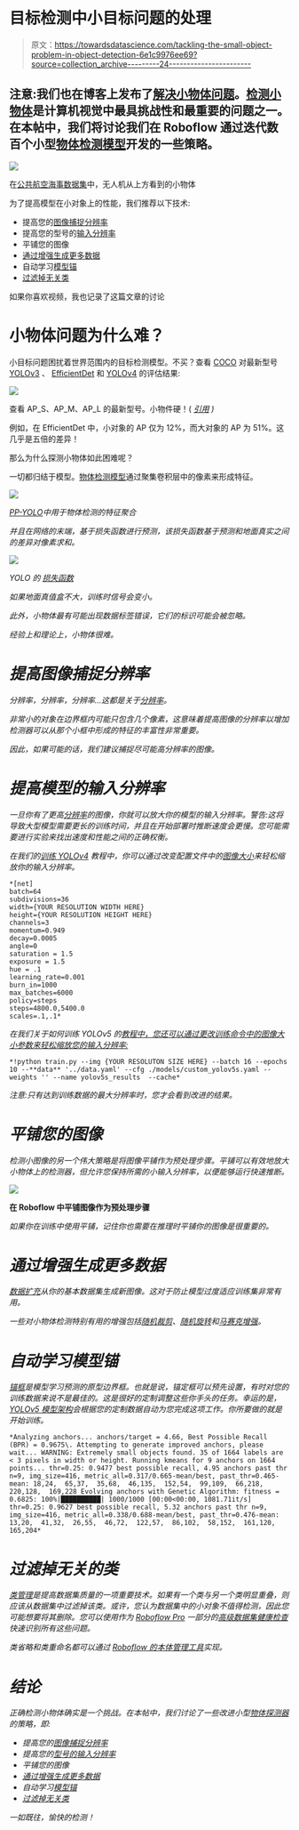 # 目标检测中小目标问题的处理

> 原文：<https://towardsdatascience.com/tackling-the-small-object-problem-in-object-detection-6e1c9976ee69?source=collection_archive---------24----------------------->

## 注意:我们也在博客上发布了[解决小物体问题](https://blog.roboflow.com/detect-small-objects/)。[检测小物体](https://blog.roboflow.com/detect-small-objects/)是计算机视觉中最具挑战性和最重要的问题之一。在本帖中，我们将讨论我们在 Roboflow 通过迭代数百个小型[物体检测模型](https://blog.roboflow.com/object-detection/)开发的一些策略。

![](img/ff7e11f944a1bcec6e763dab8d16ca7a.png)

在[公共航空海事数据集](https://public.roboflow.ai/object-detection/aerial-maritime/1)中，无人机从上方看到的小物体

为了提高模型在小对象上的性能，我们推荐以下技术:

*   提高您的[图像捕捉分辨率](https://blog.roboflow.com/you-might-be-resizing-your-images-incorrectly/)
*   提高您的型号的[输入分辨率](https://blog.roboflow.com/you-might-be-resizing-your-images-incorrectly/)
*   平铺您的图像
*   [通过增强生成更多数据](https://blog.roboflow.com/boosting-image-detection-performance-with-data-augmentation/)
*   自动学习[模型锚](https://blog.roboflow.com/what-is-an-anchor-box/)
*   [过滤掉无关类](https://blog.roboflow.com/introducing-class-management/)

如果你喜欢视频，我也记录了这篇文章的讨论

# 小物体问题为什么难？

小目标问题困扰着世界范围内的目标检测模型。不买？查看 [COCO](https://www.youtube.com/watch?v=B4gNml3V2cc) 对最新型号 [YOLOv3](https://blog.roboflow.com/training-a-yolov3-object-detection-model-with-a-custom-dataset/) 、 [EfficientDet](https://blog.roboflow.com/breaking-down-efficientdet/) 和 [YOLOv4](https://blog.roboflow.com/training-yolov4-on-a-custom-dataset/) 的评估结果:

![](img/80802c2bbc128348d932dc164747e368.png)

查看 AP_S、AP_M、AP_L 的最新型号。小物件硬！( [*引用*](https://arxiv.org/abs/2004.10934) *)*

例如，在 EfficientDet 中，小对象的 AP 仅为 12%，而大对象的 AP 为 51%。这几乎是五倍的差异！

那么为什么探测小物体如此困难呢？

一切都归结于模型。[物体检测模型](https://blog.roboflow.com/the-ultimate-guide-to-object-detection/)通过聚集卷积层中的像素来形成特征。

![](img/aea1eb3dde0d789aa56b37634788b56e.png)

*[*PP-YOLO*](https://arxiv.org/pdf/2007.12099.pdf)中用于物体检测的特征聚合*

*并且在网络的末端，基于损失函数进行预测，该损失函数基于预测和地面真实之间的差异对像素求和。*

*![](img/0b68797b6c70eea3ac7219c5fba5348f.png)*

**YOLO 的* [*损失函数*](https://stats.stackexchange.com/questions/287486/yolo-loss-function-explanation)*

*如果地面真值盒不大，训练时信号会变小。*

*此外，小物体最有可能出现数据标签错误，它们的标识可能会被忽略。*

*经验上和理论上，小物体很难。*

# *提高图像捕捉分辨率*

*分辨率，分辨率，分辨率…这都是关于[分辨率](https://blog.roboflow.com/you-might-be-resizing-your-images-incorrectly/)。*

*非常小的对象在边界框内可能只包含几个像素，这意味着提高图像的分辨率以增加检测器可以从那个小框中形成的特征的丰富性非常重要。*

*因此，如果可能的话，我们建议捕捉尽可能高分辨率的图像。*

# *提高模型的输入分辨率*

*一旦你有了更高[分辨率](https://blog.roboflow.com/you-might-be-resizing-your-images-incorrectly/)的图像，你就可以放大你的模型的输入分辨率。警告:这将导致大型模型需要更长的训练时间，并且在开始部署时推断速度会更慢。您可能需要进行实验来找出速度和性能之间的正确权衡。*

*在我们的[训练 YOLOv4](https://blog.roboflow.com/training-yolov4-on-a-custom-dataset/) 教程中，你可以通过改变配置文件中的[图像大小](https://blog.roboflow.com/you-might-be-resizing-your-images-incorrectly/)来轻松缩放你的输入分辨率。*

```
*[net] 
batch=64 
subdivisions=36 
width={YOUR RESOLUTION WIDTH HERE} 
height={YOUR RESOLUTION HEIGHT HERE} 
channels=3 
momentum=0.949 
decay=0.0005 
angle=0 
saturation = 1.5 
exposure = 1.5 
hue = .1  
learning_rate=0.001 
burn_in=1000 
max_batches=6000 
policy=steps 
steps=4800.0,5400.0 
scales=.1,.1*
```

*在我们关于如何训练 YOLOv5 的[教程中，您还可以通过更改训练命令中的图像大小参数来轻松缩放您的输入分辨率:](https://blog.roboflow.com/how-to-train-yolov5-on-a-custom-dataset/)*

```
*!python train.py --img {YOUR RESOLUTON SIZE HERE} --batch 16 --epochs 10 --**data** '../data.yaml' --cfg ./models/custom_yolov5s.yaml --weights '' --name yolov5s_results  --cache*
```

*注意:只有达到训练数据的最大分辨率时，您才会看到改进的结果。*

# *平铺您的图像*

*检测小图像的另一个伟大策略是将图像平铺作为预处理步骤。平铺可以有效地放大小物体上的检测器，但允许您保持所需的小输入分辨率，以便能够运行快速推断。*

*![](img/870a0c25110e61e6bd6e5273a91a9069.png)*

**在 Roboflow 中平铺图像作为预处理步骤**

*如果你在训练中使用平铺，记住你也需要在推理时平铺你的图像是很重要的。*

# *通过增强生成更多数据*

*[数据扩充](https://blog.roboflow.com/boosting-image-detection-performance-with-data-augmentation/)从你的基本数据集生成新图像。这对于防止模型过度适应训练集非常有用。*

*一些对小物体检测特别有用的增强包括[随机裁剪](https://blog.roboflow.com/why-and-how-to-implement-random-crop-data-augmentation/)、[随机旋转](https://blog.roboflow.com/why-and-how-to-implement-random-rotate-data-augmentation/)和[马赛克增强](https://blog.roboflow.com/advanced-augmentations/)。*

# *自动学习模型锚*

*[锚框](https://blog.roboflow.com/what-is-an-anchor-box/)是模型学习预测的原型边界框。也就是说，锚定框可以预先设置，有时对您的训练数据来说不是最佳的。这是很好的定制调整这些你手头的任务。幸运的是， [YOLOv5 模型架构](https://blog.roboflow.com/how-to-train-yolov5-on-a-custom-dataset/)会根据您的定制数据自动为您完成这项工作。你所要做的就是开始训练。*

```
*Analyzing anchors... anchors/target = 4.66, Best Possible Recall (BPR) = 0.9675\. Attempting to generate improved anchors, please wait... WARNING: Extremely small objects found. 35 of 1664 labels are < 3 pixels in width or height. Running kmeans for 9 anchors on 1664 points... thr=0.25: 0.9477 best possible recall, 4.95 anchors past thr n=9, img_size=416, metric_all=0.317/0.665-mean/best, past_thr=0.465-mean: 18,24,  65,37,  35,68,  46,135,  152,54,  99,109,  66,218,  220,128,  169,228 Evolving anchors with Genetic Algorithm: fitness = 0.6825: 100%|██████████| 1000/1000 [00:00<00:00, 1081.71it/s] thr=0.25: 0.9627 best possible recall, 5.32 anchors past thr n=9, img_size=416, metric_all=0.338/0.688-mean/best, past_thr=0.476-mean: 13,20,  41,32,  26,55,  46,72,  122,57,  86,102,  58,152,  161,120,  165,204*
```

# *过滤掉无关的类*

*[类管理](https://blog.roboflow.com/label-management-for-computer-vision/)是提高数据集质量的一项重要技术。如果有一个类与另一个类明显重叠，则应该从数据集中过滤掉该类。或许，您认为数据集中的小对象不值得检测，因此您可能想要将其删除。您可以使用作为 [Roboflow Pro](https://roboflow.com/pro) 一部分的[高级数据集健康检查](https://public.roboflow.com/object-detection/hard-hat-workers/health#intro)快速识别所有这些问题。*

*类省略和类重命名都可以通过 [Roboflow 的本体管理工具](https://blog.roboflow.com/label-management-for-computer-vision/)实现。*

# *结论*

*正确检测小物体确实是一个挑战。在本帖中，我们讨论了一些改进小型[物体探测器](https://blog.roboflow.com/the-ultimate-guide-to-object-detection/)的策略，即:*

*   *提高您的[图像捕捉分辨率](https://blog.roboflow.com/you-might-be-resizing-your-images-incorrectly/)*
*   *提高您的[型号的输入分辨率](https://blog.roboflow.com/you-might-be-resizing-your-images-incorrectly/)*
*   *平铺您的图像*
*   *[通过增强生成更多数据](https://blog.roboflow.com/boosting-image-detection-performance-with-data-augmentation/)*
*   *自动学习[模型锚](https://blog.roboflow.com/what-is-an-anchor-box/)*
*   *[过滤掉无关类](https://blog.roboflow.com/introducing-class-management/)*

*一如既往，愉快的检测！*
